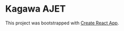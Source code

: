 # Kagawa AJET



This project was bootstrapped with [Create React App](https://github.com/facebook/create-react-app). 